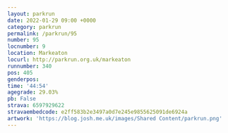 ```yaml
---
layout: parkrun
date: 2022-01-29 09:00 +0000
category: parkrun
permalink: /parkrun/95
number: 95
locnumber: 9
location: Markeaton
locurl: http://parkrun.org.uk/markeaton
runnumber: 340
pos: 405
genderpos: 
time: '44:54'
agegrade: 29.03%
pb: False
strava: 6597929622
stravaembedcode: e2ff583b2e3497a0d7e245e9855625091de6924a
artwork: 'https://blog.josh.me.uk/images/Shared Content/parkrun.png'
---
```

